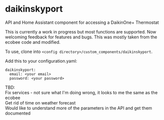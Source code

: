 # daikinskyport
API and Home Assistant component for accessing a DaikinOne+ Thermostat

This is currently a work in progress but most functions are supported.  Now welcoming feedback for features and bugs.  This was mostly taken from the ecobee code and modified.

To use, clone into `<config directory>/custom_components/daikinskyport`.

Add this to your configuration.yaml:
```
daikinskyport:
  email: <your email>
  password: <your password>
```

TBD:  
Fix services - not sure what I'm doing wrong, it looks to me the same as the ecobee  
Get rid of time on weather forecast  
Would like to understand more of the parameters in the API and get them documented  
